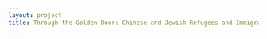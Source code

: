 ```yaml
--- 
layout: project 
title: Through the Golden Door: Chinese and Jewish Refugees and Immigrants in New York
---
```



